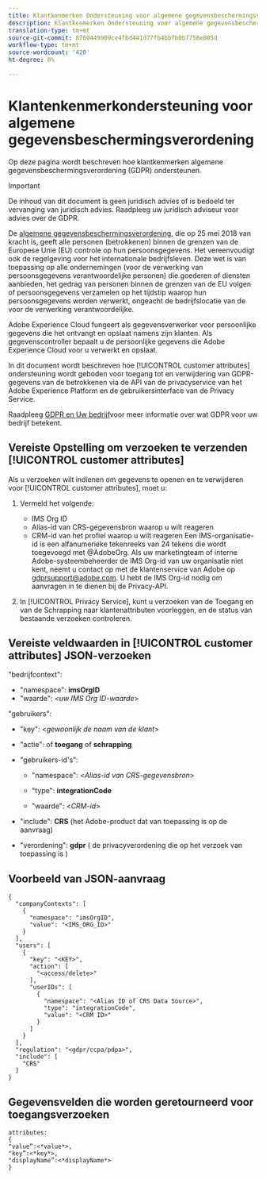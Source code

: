 ```yaml
---
title: Klantkenmerken Ondersteuning voor algemene gegevensbeschermingsverordening
description: Klantkenmerken Ondersteuning voor algemene gegevensbeschermingsverordening
translation-type: tm+mt
source-git-commit: 8709449909ce4fbd441d77fb4bbfb0b7758e805d
workflow-type: tm+mt
source-wordcount: '420'
ht-degree: 0%

---
```



# Klantenkenmerkondersteuning voor algemene gegevensbeschermingsverordening

Op deze pagina wordt beschreven hoe klantkenmerken algemene gegevensbeschermingsverordening (GDPR) ondersteunen.

>[!IMPORTANT]
>
>De inhoud van dit document is geen juridisch advies of is bedoeld ter vervanging van juridisch advies. Raadpleeg uw juridisch adviseur voor advies over de GDPR.

De [algemene gegevensbeschermingsverordening](https://www.adobe.com/privacy/general-data-protection-regulation/what-is-gdpr.html), die op 25 mei 2018 van kracht is, geeft alle personen (betrokkenen) binnen de grenzen van de Europese Unie (EU) controle op hun persoonsgegevens. Het vereenvoudigt ook de regelgeving voor het internationale bedrijfsleven. Deze wet is van toepassing op alle ondernemingen (voor de verwerking van persoonsgegevens verantwoordelijke personen) die goederen of diensten aanbieden, het gedrag van personen binnen de grenzen van de EU volgen of persoonsgegevens verzamelen op het tijdstip waarop hun persoonsgegevens worden verwerkt, ongeacht de bedrijfslocatie van de voor de verwerking verantwoordelijke.

Adobe Experience Cloud fungeert als gegevensverwerker voor persoonlijke gegevens die het ontvangt en opslaat namens zijn klanten. Als gegevenscontroller bepaalt u de persoonlijke gegevens die Adobe Experience Cloud voor u verwerkt en opslaat.

In dit document wordt beschreven hoe [!UICONTROL customer attributes] ondersteuning wordt geboden voor toegang tot en verwijdering van GDPR-gegevens van de betrokkenen via de API van de privacyservice van het Adobe Experience Platform en de gebruikersinterface van de Privacy Service.

Raadpleeg [GDPR en Uw bedrijf](https://www.adobe.com/privacy/general-data-protection-regulation.html)voor meer informatie over wat GDPR voor uw bedrijf betekent.

## Vereiste Opstelling om verzoeken te verzenden [!UICONTROL customer attributes]

Als u verzoeken wilt indienen om gegevens te openen en te verwijderen voor [!UICONTROL customer attributes], moet u:

1. Vermeld het volgende:

   * IMS Org ID
   * Alias-id van CRS-gegevensbron waarop u wilt reageren
   * CRM-id van het profiel waarop u wilt reageren
   Een IMS-organisatie-id is een alfanumerieke tekenreeks van 24 tekens die wordt toegevoegd met @AdobeOrg. Als uw marketingteam of interne Adobe-systeembeheerder de IMS Org-id van uw organisatie niet kent, neemt u contact op met de klantenservice van Adobe op gdprsupport@adobe.com. U hebt de IMS Org-id nodig om aanvragen in te dienen bij de Privacy-API.

1. In [!UICONTROL Privacy Service], kunt u verzoeken van de Toegang en van de Schrapping naar klantenattributen voorleggen, en de status van bestaande verzoeken controleren.

## Vereiste veldwaarden in [!UICONTROL customer attributes] JSON-verzoeken

&quot;bedrijfcontext&quot;:

* &quot;namespace&quot;: **imsOrgID**
* &quot;waarde&quot;: &lt;*uw IMS Org ID-waarde*>

&quot;gebruikers&quot;:

* &quot;key&quot;: &lt;*gewoonlijk de naam van de klant*>

* &quot;actie&quot;: of **toegang** of **schrapping**

* &quot;gebruikers-id&#39;s&quot;:

   * &quot;namespace&quot;: &lt;*Alias-id van CRS-gegevensbron*>

   * &quot;type&quot;: **integrationCode**

   * &quot;waarde&quot;: &lt;*CRM-id*>

* &quot;include&quot;: **CRS** (het Adobe-product dat van toepassing is op de aanvraag)

* &quot;verordening&quot;: **gdpr** ( de privacyverordening die op het verzoek van toepassing is )

## Voorbeeld van JSON-aanvraag

```
{
  "companyContexts": [
    {
      "namespace": "imsOrgID",
      "value": "<IMS_ORG_ID>"
    }
  ],
  "users": [
    {
      "key": "<KEY>",
      "action": [
        "<access/delete>"
      ],
      "userIDs": [
        {
          "namespace": "<Alias ID of CRS Data Source>",
          "type": "integrationCode",
          "value": "<CRM ID>"
        }
      ]
    }
  ],
  "regulation": "<gdpr/ccpa/pdpa>",
  "include": [
    "CRS"
  ]
}
```

## Gegevensvelden die worden geretourneerd voor toegangsverzoeken

```
attributes:
{
"value”:<*value*>,
"key”:<*key*>,
"displayName”:<*displayName*>
}
```
